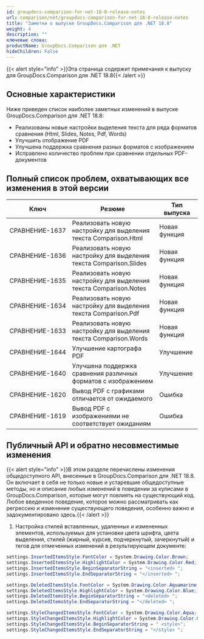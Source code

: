 ```yaml
---
id: groupdocs-comparison-for-net-18-8-release-notes
url: comparison/net/groupdocs-comparison-for-net-18-8-release-notes
title: "Заметки о выпуске GroupDocs.Comparison для .NET 18.8"
weight: 4
description: ""
ключевые слова:
productName: GroupDocs.Comparison для .NET
hideChildren: False
---
```

{{< alert style="info" >}}Эта страница содержит примечания к выпуску для GroupDocs.Comparison для .NET 18.8{{< /alert >}}

## Основные характеристики

Ниже приведен список наиболее заметных изменений в выпуске GroupDocs.Comparison для .NET 18.8:

* Реализованы новые настройки выделения текста для ряда форматов сравнения (Html, Slides, Notes, Pdf, Words)
* Улучшить отображение PDF
* Улучшена поддержка сравнения разных форматов с изображением
* Исправлено количество проблем при сравнении отдельных PDF-документов

## Полный список проблем, охватывающих все изменения в этой версии

| Ключ | Резюме | Тип выпуска |
| --- | --- | --- |
| СРАВНЕНИЕ-1637 | Реализовать новую настройку для выделения текста Comparison.Html | Новая функция |
| СРАВНЕНИЕ-1636 | Реализовать новую настройку для выделения текста Comparison.Slides | Новая функция |
| СРАВНЕНИЕ-1635 | Реализовать новую настройку для выделения текста Comparison.Notes | Новая функция |
| СРАВНЕНИЕ-1634 | Реализовать новую настройку для выделения текста Comparison.Pdf | Новая функция |
| СРАВНЕНИЕ-1633 | Реализовать новую настройку для выделения текста Comparison.Words | Новая функция |
| СРАВНЕНИЕ-1644 | Улучшение картографа PDF | Улучшение |
| СРАВНЕНИЕ-1640 | Улучшена поддержка сравнения различных форматов с изображением | Улучшение |
| СРАВНЕНИЕ-1620 | Вывод PDF с графиками отличается от ожидаемого | Ошибка |
| СРАВНЕНИЕ-1619 | Вывод PDF с изображениями не соответствует ожиданиям | Ошибка |

## Публичный API и обратно несовместимые изменения

{{< alert style="info" >}}В этом разделе перечислены изменения общедоступного API, внесенные в GroupDocs.Comparison для .NET 18.8. Он включает в себя не только новые и устаревшие общедоступные методы, но и описание любых изменений в поведении за кулисами в GroupDocs.Comparison, которые могут повлиять на существующий код. Любое введенное поведение, которое можно рассматривать как регрессию и изменение существующего поведения, особенно важно и задокументировано здесь.{{< /alert >}}

1. Настройка стилей вставленных, удаленных и измененных элементов, используемых для установки цвета шрифта, цвета выделения, стилей (жирный, курсив, подчеркнутый, зачеркнутый) и тегов для отмеченных изменений в результирующем документе:
    



```csharp
settings.InsertedItemsStyle.FontColor = System.Drawing.Color.Brown;
settings.InsertedItemsStyle.HighlightColor = System.Drawing.Color.Red;
settings.InsertedItemsStyle.BeginSeparatorString = "<inserted> ";
settings.InsertedItemsStyle.EndSeparatorString = "</inserted> ";
```
    



```csharp
settings.DeletedItemsStyle.FontColor = System.Drawing.Color.Aquamarine;
settings.DeletedItemsStyle.HighlightColor = System.Drawing.Color.Blue;
settings.DeletedItemsStyle.BeginSeparatorString = "<deleted> ";
settings.DeletedItemsStyle.EndSeparatorString = "</deleted> ";
```
    



```csharp
settings.StyleChangedItemsStyle.FontColor = System.Drawing.Color.Aqua;
settings.StyleChangedItemsStyle.HighlightColor = System.Drawing.Color.Green;
settings.StyleChangedItemsStyle.BeginSeparatorString = " <style>";
settings.StyleChangedItemsStyle.EndSeparatorString = "</style> ";
```

